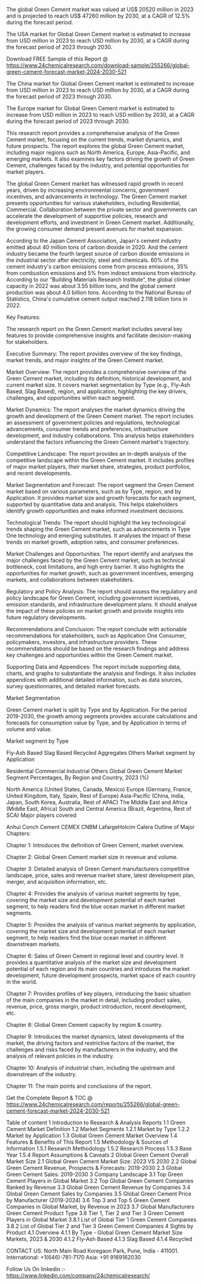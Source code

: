 The global Green Cement market was valued at US$ 20520 million in 2023 and is projected to reach US$ 47260 million by 2030, at a CAGR of 12.5% during the forecast period.

The USA market for Global Green Cement market is estimated to increase from USD million in 2023 to reach USD million by 2030, at a CAGR during the forecast period of 2023 through 2030.

Download FREE Sample of this Report @ https://www.24chemicalresearch.com/download-sample/255266/global-green-cement-forecast-market-2024-2030-521

The China market for Global Green Cement market is estimated to increase from USD million in 2023 to reach USD million by 2030, at a CAGR during the forecast period of 2023 through 2030.

The Europe market for Global Green Cement market is estimated to increase from USD million in 2023 to reach USD million by 2030, at a CAGR during the forecast period of 2023 through 2030.

This research report provides a comprehensive analysis of the Green Cement market, focusing on the current trends, market dynamics, and future prospects. The report explores the global Green Cement market, including major regions such as North America, Europe, Asia-Pacific, and emerging markets. It also examines key factors driving the growth of Green Cement, challenges faced by the industry, and potential opportunities for market players.

The global Green Cement market has witnessed rapid growth in recent years, driven by increasing environmental concerns, government incentives, and advancements in technology. The Green Cement market presents opportunities for various stakeholders, including Residential, Commercial. Collaboration between the private sector and governments can accelerate the development of supportive policies, research and development efforts, and investment in Green Cement market. Additionally, the growing consumer demand present avenues for market expansion.

According to the Japan Cement Association, Japan's cement industry emitted about 40 million tons of carbon dioxide in 2020. And the cement industry became the fourth largest source of carbon dioxide emissions in the industrial sector after electricity, steel and chemicals. 60% of the cement industry's carbon emissions come from process emissions, 35% from combustion emissions and 5% from indirect emissions from electricity. According to our “Building Materials Research Institute”, the global clinker capacity in 2022 was about 3.55 billion tons, and the global cement production was about 4.0 billion tons. According to the National Bureau of Statistics, China's cumulative cement output reached 2.118 billion tons in 2022.

Key Features:

The research report on the Green Cement market includes several key features to provide comprehensive insights and facilitate decision-making for stakeholders.

Executive Summary: The report provides overview of the key findings, market trends, and major insights of the Green Cement market.

Market Overview: The report provides a comprehensive overview of the Green Cement market, including its definition, historical development, and current market size. It covers market segmentation by Type (e.g., Fly-Ash Based, Slag Based), region, and application, highlighting the key drivers, challenges, and opportunities within each segment.

Market Dynamics: The report analyses the market dynamics driving the growth and development of the Green Cement market. The report includes an assessment of government policies and regulations, technological advancements, consumer trends and preferences, infrastructure development, and industry collaborations. This analysis helps stakeholders understand the factors influencing the Green Cement market's trajectory.

Competitive Landscape: The report provides an in-depth analysis of the competitive landscape within the Green Cement market. It includes profiles of major market players, their market share, strategies, product portfolios, and recent developments.

Market Segmentation and Forecast: The report segment the Green Cement market based on various parameters, such as by Type, region, and by Application. It provides market size and growth forecasts for each segment, supported by quantitative data and analysis. This helps stakeholders identify growth opportunities and make informed investment decisions.

Technological Trends: The report should highlight the key technological trends shaping the Green Cement market, such as advancements in Type One technology and emerging substitutes. It analyses the impact of these trends on market growth, adoption rates, and consumer preferences.

Market Challenges and Opportunities: The report identify and analyses the major challenges faced by the Green Cement market, such as technical bottleneck, cost limitations, and high entry barrier. It also highlights the opportunities for market growth, such as government incentives, emerging markets, and collaborations between stakeholders.

Regulatory and Policy Analysis: The report should assess the regulatory and policy landscape for Green Cement, including government incentives, emission standards, and infrastructure development plans. It should analyse the impact of these policies on market growth and provide insights into future regulatory developments.

Recommendations and Conclusion: The report conclude with actionable recommendations for stakeholders, such as Application One Consumer, policymakers, investors, and infrastructure providers. These recommendations should be based on the research findings and address key challenges and opportunities within the Green Cement market.

Supporting Data and Appendices: The report include supporting data, charts, and graphs to substantiate the analysis and findings. It also includes appendices with additional detailed information, such as data sources, survey questionnaires, and detailed market forecasts.

Market Segmentation

Green Cement market is split by Type and by Application. For the period 2019-2030, the growth among segments provides accurate calculations and forecasts for consumption value by Type, and by Application in terms of volume and value.

Market segment by Type

Fly-Ash Based
Slag Based
Recycled Aggregates
Others
Market segment by Application

Residential
Commercial
Industrial
Others
Global Green Cement Market Segment Percentages, By Region and Country, 2023 (%)

North America (United States, Canada, Mexico)
Europe (Germany, France, United Kingdom, Italy, Spain, Rest of Europe)
Asia-Pacific (China, India, Japan, South Korea, Australia, Rest of APAC)
The Middle East and Africa (Middle East, Africa)
South and Central America (Brazil, Argentina, Rest of SCA)
Major players covered

Anhui Conch Cement
CEMEX
CNBM
LafargeHolcim
Calera
Outline of Major Chapters:

Chapter 1: Introduces the definition of Green Cement, market overview.

Chapter 2: Global Green Cement market size in revenue and volume.

Chapter 3: Detailed analysis of Green Cement manufacturers competitive landscape, price, sales and revenue market share, latest development plan, merger, and acquisition information, etc.

Chapter 4: Provides the analysis of various market segments by type, covering the market size and development potential of each market segment, to help readers find the blue ocean market in different market segments.

Chapter 5: Provides the analysis of various market segments by application, covering the market size and development potential of each market segment, to help readers find the blue ocean market in different downstream markets.

Chapter 6: Sales of Green Cement in regional level and country level. It provides a quantitative analysis of the market size and development potential of each region and its main countries and introduces the market development, future development prospects, market space of each country in the world.

Chapter 7: Provides profiles of key players, introducing the basic situation of the main companies in the market in detail, including product sales, revenue, price, gross margin, product introduction, recent development, etc.

Chapter 8: Global Green Cement capacity by region & country.

Chapter 9: Introduces the market dynamics, latest developments of the market, the driving factors and restrictive factors of the market, the challenges and risks faced by manufacturers in the industry, and the analysis of relevant policies in the industry.

Chapter 10: Analysis of industrial chain, including the upstream and downstream of the industry.

Chapter 11: The main points and conclusions of the report.

Get the Complete Report & TOC @ https://www.24chemicalresearch.com/reports/255266/global-green-cement-forecast-market-2024-2030-521

Table of content
1 Introduction to Research & Analysis Reports
1.1 Green Cement Market Definition
1.2 Market Segments
1.2.1 Market by Type
1.2.2 Market by Application
1.3 Global Green Cement Market Overview
1.4 Features & Benefits of This Report
1.5 Methodology & Sources of Information
1.5.1 Research Methodology
1.5.2 Research Process
1.5.3 Base Year
1.5.4 Report Assumptions & Caveats
2 Global Green Cement Overall Market Size
2.1 Global Green Cement Market Size: 2023 VS 2030
2.2 Global Green Cement Revenue, Prospects & Forecasts: 2019-2030
2.3 Global Green Cement Sales: 2019-2030
3 Company Landscape
3.1 Top Green Cement Players in Global Market
3.2 Top Global Green Cement Companies Ranked by Revenue
3.3 Global Green Cement Revenue by Companies
3.4 Global Green Cement Sales by Companies
3.5 Global Green Cement Price by Manufacturer (2019-2024)
3.6 Top 3 and Top 5 Green Cement Companies in Global Market, by Revenue in 2023
3.7 Global Manufacturers Green Cement Product Type
3.8 Tier 1, Tier 2 and Tier 3 Green Cement Players in Global Market
3.8.1 List of Global Tier 1 Green Cement Companies
3.8.2 List of Global Tier 2 and Tier 3 Green Cement Companies
4 Sights by Product
4.1 Overview
4.1.1 By Type - Global Green Cement Market Size Markets, 2023 & 2030
4.1.2 Fly-Ash Based
4.1.3 Slag Based
4.1.4 Recycled

CONTACT US:
North Main Road Koregaon Park, Pune, India - 411001.
International: +1(646)-781-7170
Asia: +91 9169162030

Follow Us On linkedin :- https://www.linkedin.com/company/24chemicalresearch/
